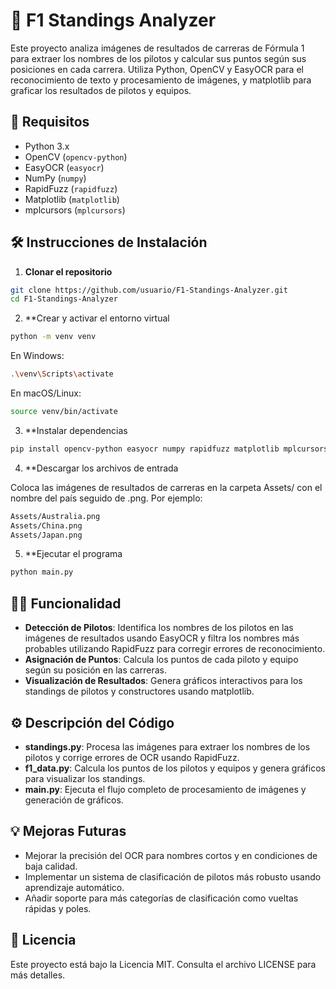 # 🏁 F1 Standings Analyzer

Este proyecto analiza imágenes de resultados de carreras de Fórmula 1 para extraer los nombres de los pilotos y calcular sus puntos según sus posiciones en cada carrera. Utiliza Python, OpenCV y EasyOCR para el reconocimiento de texto y procesamiento de imágenes, y matplotlib para graficar los resultados de pilotos y equipos.

## 🚀 Requisitos

- Python 3.x
- OpenCV (`opencv-python`)
- EasyOCR (`easyocr`)
- NumPy (`numpy`)
- RapidFuzz (`rapidfuzz`)
- Matplotlib (`matplotlib`)
- mplcursors (`mplcursors`)

## 🛠️ Instrucciones de Instalación

1. **Clonar el repositorio**

```bash
git clone https://github.com/usuario/F1-Standings-Analyzer.git
cd F1-Standings-Analyzer
```

2. **Crear y activar el entorno virtual

```bash
python -m venv venv
```

En Windows:
```bash
.\venv\Scripts\activate
```

En macOS/Linux:
```bash
source venv/bin/activate
```

3. **Instalar dependencias

```bash
pip install opencv-python easyocr numpy rapidfuzz matplotlib mplcursors
```

4. **Descargar los archivos de entrada

Coloca las imágenes de resultados de carreras en la carpeta Assets/ con el nombre del país seguido de .png. Por ejemplo:

```bash
Assets/Australia.png
Assets/China.png
Assets/Japan.png
```

5. **Ejecutar el programa
```bash
python main.py
```

## 🧑‍💻 Funcionalidad

- **Detección de Pilotos**: Identifica los nombres de los pilotos en las imágenes de resultados usando EasyOCR y filtra los nombres más probables utilizando RapidFuzz para corregir errores de reconocimiento.
- **Asignación de Puntos**: Calcula los puntos de cada piloto y equipo según su posición en las carreras.
- **Visualización de Resultados**: Genera gráficos interactivos para los standings de pilotos y constructores usando matplotlib.

## ⚙️ Descripción del Código

- **standings.py**: Procesa las imágenes para extraer los nombres de los pilotos y corrige errores de OCR usando RapidFuzz.
- **f1_data.py**: Calcula los puntos de los pilotos y equipos y genera gráficos para visualizar los standings.
- **main.py**: Ejecuta el flujo completo de procesamiento de imágenes y generación de gráficos.

## 💡 Mejoras Futuras

- Mejorar la precisión del OCR para nombres cortos y en condiciones de baja calidad.
- Implementar un sistema de clasificación de pilotos más robusto usando aprendizaje automático.
- Añadir soporte para más categorías de clasificación como vueltas rápidas y poles.

## 📝 Licencia

Este proyecto está bajo la Licencia MIT. Consulta el archivo LICENSE para más detalles.